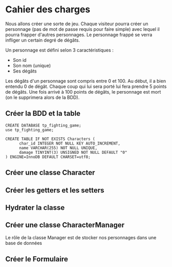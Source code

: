 # Cahier des charges

Nous allons créer une sorte de jeu. Chaque visiteur pourra créer un personnage (pas de mot de passe requis pour faire simple) avec lequel il pourra frapper d'autres personnages. Le personnage frappé se verra infliger un certain degré de dégâts.

Un personnage est défini selon 3 caractéristiques :

- Son id
- Son nom (unique)
- Ses dégâts

Les dégâts d'un personnage sont compris entre 0 et 100. Au début, il a bien entendu 0 de dégât. Chaque coup qui lui sera porté lui fera prendre 5 points de dégâts. Une fois arrivé à 100 points de dégâts, le personnage est mort (on le supprimera alors de la BDD).

## Créer la BDD et la table

```
CREATE DATABASE tp_fighting_game;
use tp_fighting_game;
```

```
CREATE TABLE IF NOT EXISTS Characters (
      char_id INTEGER NOT NULL KEY AUTO_INCREMENT,
      name VARCHAR(255) NOT NULL UNIQUE,
      damage TINYINT(3) UNSIGNED NOT NULL DEFAULT "0"
) ENGINE=InnoDB DEFAULT CHARSET=utf8;
```

## Créer une classe Character

## Créer les getters et les setters

## Hydrater la classe

## Créer une classe CharacterManager

Le rôle de la classe Manager est de stocker nos personnages dans une base de données

## Créer le Formulaire
